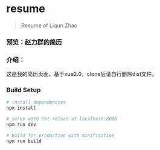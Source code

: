 # resume

> Resume of Liqun Zhao
### 预览：[赵力群的简历](http://52muzi.applinzi.com/me/#/home)
### 介绍：
这是我的简历页面，基于vue2.0，clone后请自行删除dist文件。

### Build Setup

``` bash
# install dependencies
npm install

# serve with hot reload at localhost:8080
npm run dev

# build for production with minification
npm run build
```
